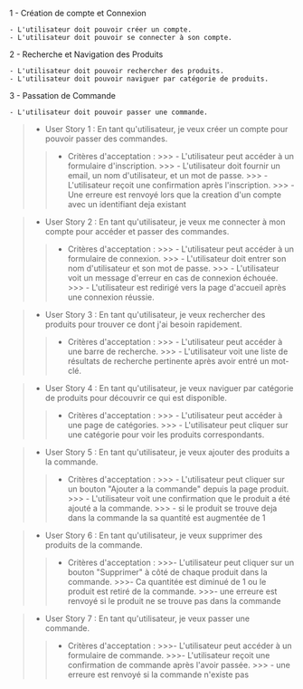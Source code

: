 

1 - Création de compte et Connexion

    - L'utilisateur doit pouvoir créer un compte.
    - L'utilisateur doit pouvoir se connecter à son compte.

2 - Recherche et Navigation des Produits

    - L'utilisateur doit pouvoir rechercher des produits.
    - L'utilisateur doit pouvoir naviguer par catégorie de produits.

3 - Passation de Commande

    - L'utilisateur doit pouvoir passer une commande.



>- User Story 1 : En tant qu'utilisateur, je veux créer un compte pour pouvoir passer des commandes.
>> - Critères d'acceptation :
        >>> - L'utilisateur peut accéder à un formulaire d'inscription.
        >>> - L'utilisateur doit fournir un email, un nom d'utilisateur, et un mot de passe.
        >>> - L'utilisateur reçoit une confirmation après l'inscription.
        >>> - Une erreure est renvoyé lors que la creation d'un compte avec un identifiant deja existant

>- User Story 2 : En tant qu'utilisateur, je veux me connecter à mon compte pour accéder et passer des commandes.
>> -    Critères d'acceptation :
        >>> - L'utilisateur peut accéder à un formulaire de connexion.
        >>> - L'utilisateur doit entrer son nom d'utilisateur et son mot de passe.
        >>> - L'utilisateur voit un message d'erreur en cas de connexion échouée.
        >>> - L'utilisateur est redirigé vers la page d'accueil après une connexion réussie.

>- User Story 3 : En tant qu'utilisateur, je veux rechercher des produits pour trouver ce dont j'ai besoin rapidement.
>> -    Critères d'acceptation :
        >>> - L'utilisateur peut accéder à une barre de recherche.
        >>> - L'utilisateur voit une liste de résultats de recherche pertinente après avoir entré un mot-clé.

>- User Story 4 : En tant qu'utilisateur, je veux naviguer par catégorie de produits pour découvrir ce qui est disponible.
>> -    Critères d'acceptation :
        >>> - L'utilisateur peut accéder à une page de catégories.
        >>> - L'utilisateur peut cliquer sur une catégorie pour voir les produits correspondants.

> - User Story 5 : En tant qu'utilisateur, je veux ajouter des produits a la commande.
>> -    Critères d'acceptation :
        >>> - L'utilisateur peut cliquer sur un bouton "Ajouter a la commande" depuis la page produit.
        >>> - L'utilisateur voit une confirmation que le produit a été ajouté a la commande.
        >>> - si le produit se trouve deja dans la commande la sa quantité est augmentée de 1

>- User Story 6 : En tant qu'utilisateur, je veux supprimer des produits de la commande.
>> -    Critères d'acceptation :
        >>>- L'utilisateur peut cliquer sur un bouton "Supprimer" à côté de chaque produit dans la commande.
        >>>- Ca quantitée est diminué de 1 ou le produit est retiré de la commande.
        >>>- une erreure est renvoyé si le produit ne se trouve pas dans la commande

>- User Story 7 : En tant qu'utilisateur, je veux passer une commande.
>>-   Critères d'acceptation :
        >>>- L'utilisateur peut accéder à un formulaire de commande.
        >>>- L'utilisateur reçoit une confirmation de commande après l'avoir passée.
        >>> - une erreure est renvoyé si la commande n'existe pas